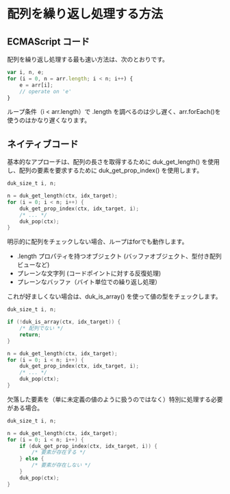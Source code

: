 # 配列を繰り返し処理する方法

## ECMAScript コード

配列を繰り返し処理する最も速い方法は、次のとおりです。

```js
var i, n, e;
for (i = 0, n = arr.length; i < n; i++) {
    e = arr[i];
    // operate on 'e'
}
```

ループ条件（i < arr.length）で .length を調べるのは少し遅く、arr.forEach()を使うのはかなり遅くなります。

## ネイティブコード

基本的なアプローチは、配列の長さを取得するために duk_get_length() を使用し、配列の要素を要求するために duk_get_prop_index() を使用します。

```c
duk_size_t i, n;

n = duk_get_length(ctx, idx_target);
for (i = 0; i < n; i++) {
    duk_get_prop_index(ctx, idx_target, i);
    /* ... */
    duk_pop(ctx);
}
```

明示的に配列をチェックしない場合、ループはforでも動作します。

- .length プロパティを持つオブジェクト (バッファオブジェクト、型付き配列ビューなど)
- プレーンな文字列 (コードポイントに対する反復処理)
- プレーンなバッファ（バイト単位での繰り返し処理）

これが好ましくない場合は、duk_is_array() を使って値の型をチェックします。

```c
duk_size_t i, n;

if (!duk_is_array(ctx, idx_target)) {
    /* 配列でない */
    return;
}

n = duk_get_length(ctx, idx_target);
for (i = 0; i < n; i++) {
    duk_get_prop_index(ctx, idx_target, i);
    /* ... */
    duk_pop(ctx);
}
```

欠落した要素を（単に未定義の値のように扱うのではなく）特別に処理する必要がある場合。

```c
duk_size_t i, n;

n = duk_get_length(ctx, idx_target);
for (i = 0; i < n; i++) {
    if (duk_get_prop_index(ctx, idx_target, i)) {
        /* 要素が存在する */
    } else {
        /* 要素が存在しない */
    }
    duk_pop(ctx);
}
```
